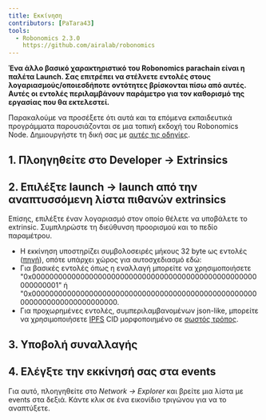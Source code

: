 ```yaml
---
title: Εκκίνηση
contributors: [PaTara43]
tools:   
  - Robonomics 2.3.0
    https://github.com/airalab/robonomics
---
```


**Ένα άλλο βασικό χαρακτηριστικό του Robonomics parachain είναι η παλέτα Launch. Σας επιτρέπει να στέλνετε εντολές στους λογαριασμούς/οποιεσδήποτε οντότητες βρίσκονται πίσω από αυτές. Αυτές οι εντολές περιλαμβάνουν παράμετρο για τον καθορισμό της εργασίας που θα εκτελεστεί.**

<robo-wiki-note type="warning" title="Dev Node">

  Παρακαλούμε να προσέξετε ότι αυτά και τα επόμενα εκπαιδευτικά προγράμματα παρουσιάζονται σε μια τοπική εκδοχή του Robonomics Node. Δημιουργήστε τη δική σας με [αυτές τις οδηγίες](/docs/run-dev-node).

</robo-wiki-note>

## 1. Πλοηγηθείτε στο Developer -> Extrinsics

<robo-wiki-picture src="launch/extrinsics.jpg" />

## 2. Επιλέξτε launch -> launch από την αναπτυσσόμενη λίστα πιθανών extrinsics

Επίσης, επιλέξτε έναν λογαριασμό στον οποίο θέλετε να υποβάλετε το extrinsic. Συμπληρώστε τη διεύθυνση προορισμού και το πεδίο παραμέτρου.

<robo-wiki-picture src="launch/launch.jpg" />

<robo-wiki-note type="note" title="32 bytes">

  - Η εκκίνηση υποστηρίζει συμβολοσειρές μήκους 32 byte ως εντολές ([πηγή](https://polkascan.github.io/py-scale-codec/types.html#scalecodec.types.H256)),
  οπότε υπάρχει χώρος για αυτοσχεδιασμό εδώ:
  - Για βασικές εντολές όπως η εναλλαγή μπορείτε να χρησιμοποιήσετε "0x000000000000000000000000000000000000000000000000000000000001" ή
   "0x0000000000000000000000000000000000000000000000000000000000000000000000000.
  - Για προχωρημένες εντολές, συμπεριλαμβανομένων json-like, μπορείτε να χρησιμοποιήσετε [IPFS](https://ipfs.tech/) CID μορφοποιημένο σε
  [σωστός τρόπος](https://multi-agent-io.github.io/robonomics-interface/modules.html#robonomicsinterface.utils.ipfs_qm_hash_to_32_bytes).

</robo-wiki-note>

## 3. Υποβολή συναλλαγής

<robo-wiki-picture src="launch/submit.jpg" />

## 4. Ελέγξτε την εκκίνησή σας στα events

Για αυτό, πλοηγηθείτε στο *Network -> Explorer* και βρείτε μια λίστα με events στα δεξιά. Κάντε κλικ σε ένα εικονίδιο τριγώνου για να το αναπτύξετε.

<robo-wiki-picture src="launch/event.jpg" />
